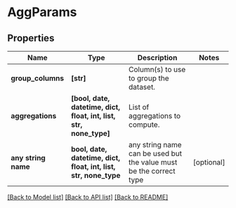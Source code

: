 # AggParams


## Properties
Name | Type | Description | Notes
------------ | ------------- | ------------- | -------------
**group_columns** | **[str]** | Column(s) to use to group the dataset. | 
**aggregations** | **[bool, date, datetime, dict, float, int, list, str, none_type]** | List of aggregations to compute. | 
**any string name** | **bool, date, datetime, dict, float, int, list, str, none_type** | any string name can be used but the value must be the correct type | [optional]

[[Back to Model list]](../README.md#documentation-for-models) [[Back to API list]](../README.md#documentation-for-api-endpoints) [[Back to README]](../README.md)


